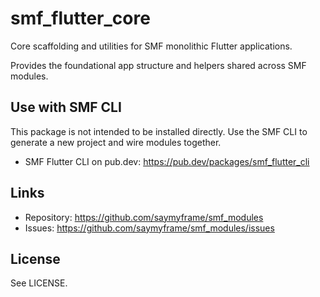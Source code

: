 # smf_flutter_core

Core scaffolding and utilities for SMF monolithic Flutter applications.

Provides the foundational app structure and helpers shared across SMF modules.

## Use with SMF CLI
This package is not intended to be installed directly. Use the SMF CLI to generate a new project and wire modules together.

- SMF Flutter CLI on pub.dev: https://pub.dev/packages/smf_flutter_cli

## Links
- Repository: https://github.com/saymyframe/smf_modules
- Issues: https://github.com/saymyframe/smf_modules/issues

## License
See LICENSE.
